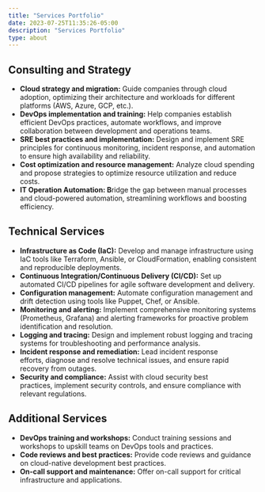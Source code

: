 ```yaml
---
title: "Services Portfolio"
date: 2023-07-25T11:35:26-05:00
description: "Services Portfolio"
type: about
---
```


## Consulting and Strategy
- **Cloud strategy and migration:** Guide companies through cloud adoption, optimizing their architecture and workloads for different platforms (AWS, Azure, GCP, etc.).
- **DevOps implementation and training:** Help companies establish efficient DevOps practices, automate workflows, and improve collaboration between development and operations teams.
- **SRE best practices and implementation:** Design and implement SRE principles for continuous monitoring, incident response, and automation to ensure high availability and reliability.
- **Cost optimization and resource management:** Analyze cloud spending and propose strategies to optimize resource utilization and reduce costs.
- **IT Operation Automation: B**ridge the gap between manual processes and cloud-powered automation, streamlining workflows and boosting efficiency.

## Technical Services
- **Infrastructure as Code (IaC):** Develop and manage infrastructure using IaC tools like Terraform, Ansible, or CloudFormation, enabling consistent and reproducible deployments.
- **Continuous Integration/Continuous Delivery (CI/CD):** Set up automated CI/CD pipelines for agile software development and delivery.
- **Configuration management:** Automate configuration management and drift detection using tools like Puppet, Chef, or Ansible.
- **Monitoring and alerting:** Implement comprehensive monitoring systems (Prometheus, Grafana) and alerting frameworks for proactive problem identification and resolution.
- **Logging and tracing:** Design and implement robust logging and tracing systems for troubleshooting and performance analysis.
- **Incident response and remediation:** Lead incident response efforts, diagnose and resolve technical issues, and ensure rapid recovery from outages.
- **Security and compliance:** Assist with cloud security best practices, implement security controls, and ensure compliance with relevant regulations.

## Additional Services
- **DevOps training and workshops:** Conduct training sessions and workshops to upskill teams on DevOps tools and practices.
- **Code reviews and best practices:** Provide code reviews and guidance on cloud-native development best practices.
- **On-call support and maintenance:** Offer on-call support for critical infrastructure and applications.
